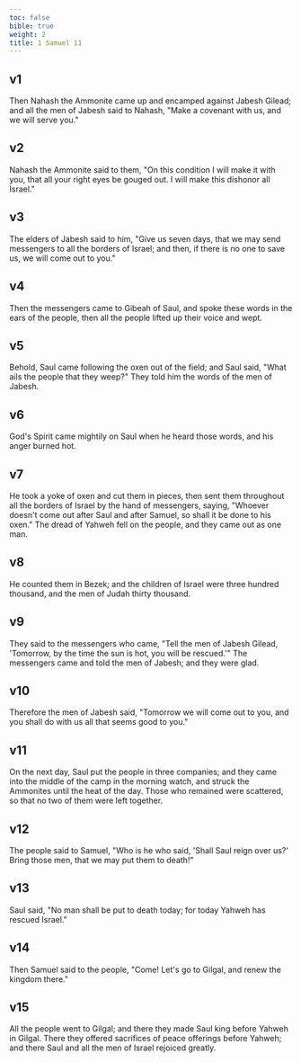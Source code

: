 ```yaml
---
toc: false
bible: true
weight: 2
title: 1 Samuel 11
---
```




## v1 
Then Nahash the Ammonite came up and encamped against Jabesh Gilead; and all the men of Jabesh said to Nahash, "Make a covenant with us, and we will serve you." 

## v2 
Nahash the Ammonite said to them, "On this condition I will make it with you, that all your right eyes be gouged out. I will make this dishonor all Israel." 

## v3 
The elders of Jabesh said to him, "Give us seven days, that we may send messengers to all the borders of Israel; and then, if there is no one to save us, we will come out to you." 

## v4 
Then the messengers came to Gibeah of Saul, and spoke these words in the ears of the people, then all the people lifted up their voice and wept. 

## v5 
Behold, Saul came following the oxen out of the field; and Saul said, "What ails the people that they weep?" They told him the words of the men of Jabesh. 

## v6 
God's Spirit came mightily on Saul when he heard those words, and his anger burned hot. 

## v7 
He took a yoke of oxen and cut them in pieces, then sent them throughout all the borders of Israel by the hand of messengers, saying, "Whoever doesn't come out after Saul and after Samuel, so shall it be done to his oxen." The dread of Yahweh fell on the people, and they came out as one man. 

## v8 
He counted them in Bezek; and the children of Israel were three hundred thousand, and the men of Judah thirty thousand. 

## v9 
They said to the messengers who came, "Tell the men of Jabesh Gilead, 'Tomorrow, by the time the sun is hot, you will be rescued.'" The messengers came and told the men of Jabesh; and they were glad. 

## v10 
Therefore the men of Jabesh said, "Tomorrow we will come out to you, and you shall do with us all that seems good to you." 

## v11 
On the next day, Saul put the people in three companies; and they came into the middle of the camp in the morning watch, and struck the Ammonites until the heat of the day. Those who remained were scattered, so that no two of them were left together. 

## v12 
The people said to Samuel, "Who is he who said, 'Shall Saul reign over us?' Bring those men, that we may put them to death!" 

## v13 
Saul said, "No man shall be put to death today; for today Yahweh has rescued Israel." 

## v14 
Then Samuel said to the people, "Come! Let's go to Gilgal, and renew the kingdom there." 

## v15 
All the people went to Gilgal; and there they made Saul king before Yahweh in Gilgal. There they offered sacrifices of peace offerings before Yahweh; and there Saul and all the men of Israel rejoiced greatly.
